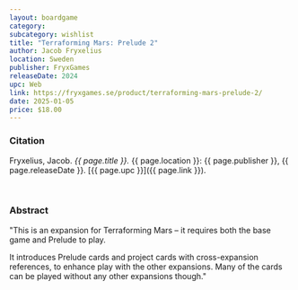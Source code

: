 ```yaml
---
layout: boardgame
category:
subcategory: wishlist
title: "Terraforming Mars: Prelude 2"
author: Jacob Fryxelius
location: Sweden
publisher: FryxGames
releaseDate: 2024
upc: Web
link: https://fryxgames.se/product/terraforming-mars-prelude-2/
date: 2025-01-05
price: $18.00
---
```


### Citation

Fryxelius, Jacob. *{{ page.title }}.* {{ page.location }}: {{ page.publisher }}, {{ page.releaseDate }}. [{{ page.upc }}]({{ page.link }}).

<br>


### Abstract

"This is an expansion for Terraforming Mars – it requires both the base game and Prelude to play.

It introduces Prelude cards and project cards with cross-expansion references, to enhance play with the other expansions. Many of the cards can be played without any other expansions though."
